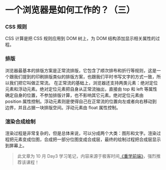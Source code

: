 # 一个浏览器是如何工作的？（三）

### CSS 规则

CSS 计算是把 CSS 规则应用到 DOM 树上，为 DOM 结构添加显示相关属性的过程。

### 排版

浏览器最基本的排版方案是正常流排版，它包含了顺次排布和折行等规则，这是一个跟我们提到的印刷排版类似的排版方案，也跟我们平时书写文字的方式一致，所以我们把它叫做正常流。
在正常流的基础上，浏览器还支持两类元素：绝对定位元素和浮动元素。绝对定位元素把自身从正常流抽出，直接由 top 和 left 等属性确定自身的位置，不参加排版计算，也不影响其它元素。绝对定位元素由 position 属性控制。浮动元素则是使得自己在正常流的位置向左或者向右移动到边界，并且占据一块排版空间。浮动元素由 float 属性控制。

### 渲染合成绘制

渲染过程是非常复杂的，但是总体来说，可以分成两个大类：图形和文字。渲染过程把元素变成位图，合成把一部分位图变成合成层，最终的绘制过程把合成层显示到屏幕上。

> 此文章为 10 月 Day3 学习笔记，内容来源于极客时间[《重学前端》](http://gk.link/a/12c1B)，强烈推荐该课程！
